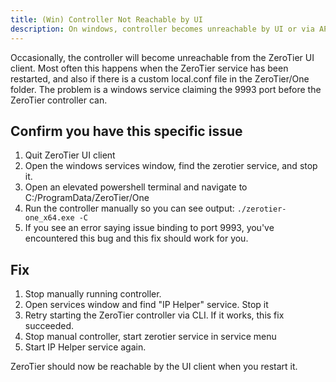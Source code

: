 ```yaml
---
title: (Win) Controller Not Reachable by UI
description: On windows, controller becomes unreachable by UI or via API. This is a known issue and how to work around it.
---
```


Occasionally, the controller will become unreachable from the ZeroTier UI client. Most often this happens when the ZeroTier service has been restarted, and also if there is a custom local.conf file in the ZeroTier/One folder. The problem is a windows service claiming the 9993 port before the ZeroTier controller can.

## Confirm you have this specific issue

1. Quit ZeroTier UI client
2. Open the windows services window, find the zerotier service, and stop it.
3. Open an elevated powershell terminal and navigate to C:/ProgramData/ZeroTier/One
4. Run the controller manually so you can see output: `./zerotier-one_x64.exe -C`
5. If you see an error saying issue binding to port 9993, you've encountered this bug and this fix should work for you.

## Fix
1. Stop manually running controller.
2. Open services window and find "IP Helper" service. Stop it
3. Retry starting the ZeroTier controller via CLI. If it works, this fix succeeded. 
4. Stop manual controller, start zerotier service in service menu
5. Start IP Helper service again.

ZeroTier should now be reachable by the UI client when you restart it.